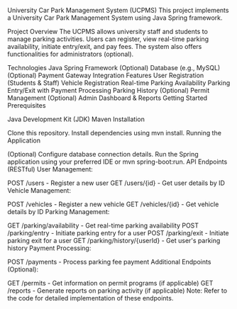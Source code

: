 
University Car Park Management System (UCPMS)
This project implements a University Car Park Management System using Java Spring framework.

Project Overview
The UCPMS allows university staff and students to manage parking activities. Users can register, view real-time parking availability, initiate entry/exit, and pay fees. The system also offers functionalities for administrators (optional).

Technologies
Java Spring Framework
(Optional) Database (e.g., MySQL)
(Optional) Payment Gateway Integration
Features
User Registration (Students & Staff)
Vehicle Registration
Real-time Parking Availability
Parking Entry/Exit with Payment Processing
Parking History
(Optional) Permit Management
(Optional) Admin Dashboard & Reports
Getting Started
Prerequisites

Java Development Kit (JDK)
Maven
Installation

Clone this repository.
Install dependencies using mvn install.
Running the Application

(Optional) Configure database connection details.
Run the Spring application using your preferred IDE or mvn spring-boot:run.
API Endpoints (RESTful)
User Management:

POST /users - Register a new user
GET /users/{id} - Get user details by ID
Vehicle Management:

POST /vehicles - Register a new vehicle
GET /vehicles/{id} - Get vehicle details by ID
Parking Management:

GET /parking/availability - Get real-time parking availability
POST /parking/entry - Initiate parking entry for a user
POST /parking/exit - Initiate parking exit for a user
GET /parking/history/{userId} - Get user's parking history
Payment Processing:

POST /payments - Process parking fee payment
Additional Endpoints (Optional):

GET /permits - Get information on permit programs (if applicable)
GET /reports - Generate reports on parking activity (if applicable)
Note: Refer to the code for detailed implementation of these endpoints.
